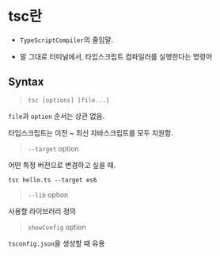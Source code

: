 # **tsc란**

- `TypeScriptCompiler`의 줄임말.

- 말 그대로 터미널에서, 타입스크립트 컴파일러를 실행한다는 명령어

## **Syntax**

> `tsc [options] [file...]`

`file`과 `option` 순서는 상관 없음.

타입스크립트는 이전 ~ 최신 자바스크립트를 모두 지원함.

> `--target` option

어떤 특정 버전으로 변경하고 싶을 때.

```
tsc hello.ts --target es6
```

> `--lib` option

사용할 라이브러리 정의

> `showConfig` option

`tsconfig.json`을 생성할 때 유용
